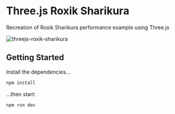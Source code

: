 # Three.js Roxik Sharikura
Recreation of Roxik Sharikura performance example using Three.js

![threejs-roxik-sharikura](https://user-images.githubusercontent.com/1213591/102724903-85cb6280-42d8-11eb-871d-88cb9b9a93e2.png)

## Getting Started

Install the dependencies...

```bash
npm install
```

...then start:

```bash
npm run dev
```
